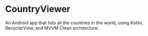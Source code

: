 # CountryViewer
An Android app that lists all the countries in the world, using Kotlin, RecyclerView, and MVVM Clean architecture.
